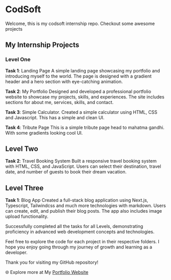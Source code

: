 # CodSoft
Welcome, this is my codsoft internship repo. Checkout some awesome projects

## **My Internship Projects**


### **Level One**

**Task 1**: Landing Page
A simple landing page showcasing my portfolio and introducing myself to the world. The page is designed with a gradient header and a hero section with eye-catching animation.

**Task 2**: My Portfolio
Designed and developed a professional portfolio website to showcase my projects, skills, and experiences. The site includes sections for about me, services, skills, and contact.

**Task 3**: Simple Calculator.
Created a simple calculator using HTML, CSS and Javascript. This has a simple and clean UI.

**Task 4**: Tribute Page
This is a simple tribute page head to mahatma gandhi. With some gradients looking cool UI.

## **Level Two**

**Task 2**: Travel Booking System
Built a responsive travel booking system with HTML, CSS, and JavaScript. Users can select their destination, travel date, and number of guests to book their dream vacation.

## **Level Three**

**Task 1**: Blog App
Created a full-stack blog application using Next.js, Typescript, Tailwindcss and much more technologies with markdown. Users can create, edit, and publish their blog posts. The app also includes image upload functionality.


Successfully completed all the tasks for all Levels, demonstrating proficiency in advanced web development concepts and technologies.

Feel free to explore the code for each project in their respective folders. I hope you enjoy going through my journey of growth and learning as a developer.

Thank you for visiting my GitHub repository!

🌐 Explore more at My [Portfolio Website](https://portfolio-shreyas.vercel.app/)
